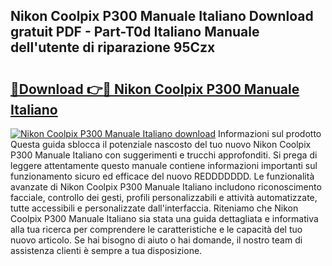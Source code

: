 ## Nikon Coolpix P300 Manuale Italiano Download gratuit PDF - Part-T0d Italiano Manuale dell'utente di riparazione 95Czx

# <h2><a href="http://dfbivmh.blite.top/?on=Nikon+Coolpix+P300+Manuale+Italiano">🔗Download 👉🔴 Nikon Coolpix P300 Manuale Italiano</a></h2>

[![Nikon Coolpix P300 Manuale Italiano download](https://i.imgur.com/lujVjoI.png)](http://dfbivmh.blite.top/?on=Nikon+Coolpix+P300+Manuale+Italiano)
Informazioni sul prodotto Questa guida sblocca il potenziale nascosto del tuo nuovo Nikon Coolpix P300 Manuale Italiano con suggerimenti e trucchi approfonditi. Si prega di leggere attentamente questo manuale contiene informazioni importanti sul funzionamento sicuro ed efficace del nuovo REDDDDDDD. Le funzionalità avanzate di Nikon Coolpix P300 Manuale Italiano includono riconoscimento facciale, controllo dei gesti, profili personalizzabili e attività automatizzate, tutte accessibili e personalizzate dall'interfaccia. Riteniamo che Nikon Coolpix P300 Manuale Italiano sia stata una guida dettagliata e informativa alla tua ricerca per comprendere le caratteristiche e le capacità del tuo nuovo articolo. Se hai bisogno di aiuto o hai domande, il nostro team di assistenza clienti è sempre a tua disposizione.
